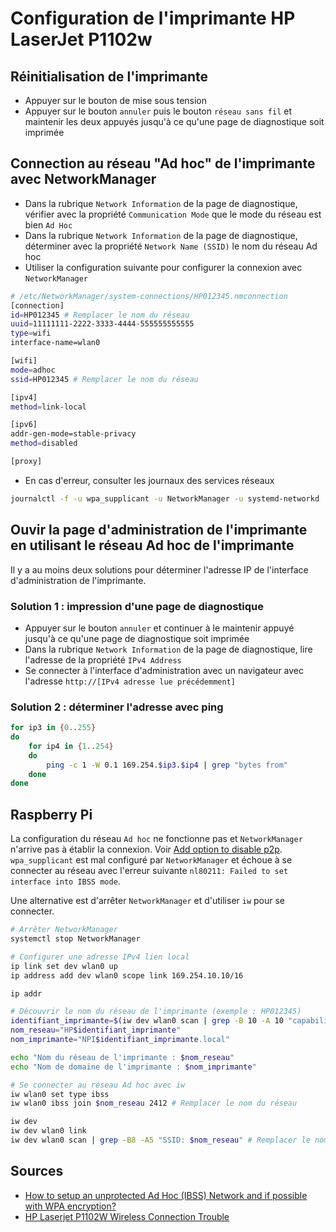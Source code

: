 # Configuration de l'imprimante HP LaserJet P1102w

## Réinitialisation de l'imprimante

- Appuyer sur le bouton de mise sous tension
- Appuyer sur le bouton `annuler` puis le bouton `réseau sans fil` et maintenir les deux appuyés jusqu'à ce qu'une page de diagnostique soit imprimée

## Connection au réseau "Ad hoc" de l'imprimante avec NetworkManager

- Dans la rubrique `Network Information` de la page de diagnostique, vérifier avec la propriété `Communication Mode` que le mode du réseau est bien `Ad Hoc`
- Dans la rubrique `Network Information` de la page de diagnostique, déterminer avec la propriété `Network Name (SSID)` le nom du réseau Ad hoc 
- Utiliser la configuration suivante pour configurer la connexion avec `NetworkManager`

```bash
# /etc/NetworkManager/system-connections/HP012345.nmconnection
[connection]
id=HP012345 # Remplacer le nom du réseau
uuid=11111111-2222-3333-4444-555555555555
type=wifi
interface-name=wlan0

[wifi]
mode=adhoc
ssid=HP012345 # Remplacer le nom du réseau

[ipv4]
method=link-local

[ipv6]
addr-gen-mode=stable-privacy
method=disabled

[proxy]
```

- En cas d'erreur, consulter les journaux des services réseaux
```bash
journalctl -f -u wpa_supplicant -u NetworkManager -u systemd-networkd
```

## Ouvir la page d'administration de l'imprimante en utilisant le réseau Ad hoc de l'imprimante

Il y a au moins deux solutions pour déterminer l'adresse IP de l'interface d'administration de l'imprimante.

### Solution 1 : impression d'une page de diagnostique

- Appuyer sur le bouton `annuler` et continuer à le maintenir appuyé jusqu'à ce qu'une page de diagnostique soit imprimée
- Dans la rubrique `Network Information` de la page de diagnostique, lire l'adresse de la propriété `IPv4 Address`
- Se connecter à l'interface d'administration avec un navigateur avec l'adresse `http://[IPv4 adresse lue précédemment]`

### Solution 2 : déterminer l'adresse avec ping

```bash
for ip3 in {0..255} 
do
	for ip4 in {1..254} 
	do
	    ping -c 1 -W 0.1 169.254.$ip3.$ip4 | grep "bytes from"
	done
done
```

## Raspberry Pi

La configuration du réseau `Ad hoc` ne fonctionne pas et `NetworkManager` n'arrive pas à établir la connexion. Voir [Add option to disable p2p](https://gitlab.freedesktop.org/NetworkManager/NetworkManager/-/issues/537).  
`wpa_supplicant` est mal configuré par `NetworkManager` et échoue à se connecter au réseau avec l'erreur suivante `nl80211: Failed to set interface into IBSS mode`.

Une alternative est d'arrêter `NetworkManager` et d'utiliser `iw` pour se connecter.

```bash
# Arrêter NetworkManager
systemctl stop NetworkManager

# Configurer une adresse IPv4 lien local
ip link set dev wlan0 up
ip address add dev wlan0 scope link 169.254.10.10/16

ip addr

# Découvrir le nom du réseau de l'imprimante (exemple : HP012345)
identifiant_imprimante=$(iw dev wlan0 scan | grep -B 10 -A 10 "capability: IBSS" | sed -z 's/.*SSID: HP\([0-9a-Z]*\)\n.*/\1/')
nom_reseau="HP$identifiant_imprimante"
nom_imprimante="NPI$identifiant_imprimante.local"

echo "Nom du réseau de l'imprimante : $nom_reseau"
echo "Nom de domaine de l'imprimante : $nom_imprimante"

# Se connecter au réseau Ad hoc avec iw
iw wlan0 set type ibss
iw wlan0 ibss join $nom_reseau 2412 # Remplacer le nom du réseau

iw dev
iw dev wlan0 link
iw dev wlan0 scan | grep -B8 -A5 "SSID: $nom_reseau" # Remplacer le nom du réseau
```

## Sources

* [How to setup an unprotected Ad Hoc (IBSS) Network and if possible with WPA encryption?](https://raspberrypi.stackexchange.com/a/94048)
* [HP Laserjet P1102W Wireless Connection Trouble](https://h30434.www3.hp.com/t5/Printers-Archive-Read-Only/HP-Laserjet-P1102W-Wireless-Connection-Trouble/m-p/2422555/highlight/true#M128700)

